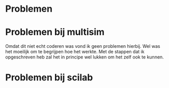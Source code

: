# Problemen

# Problemen bij multisim

Omdat dit niet echt coderen was vond ik geen problemen hierbij. Wel was het moeilijk om te begrijpen hoe het werkte. Met de stappen dat ik opgeschreven heb zal het in principe wel lukken om het zelf ook te kunnen. 
# Problemen bij scilab